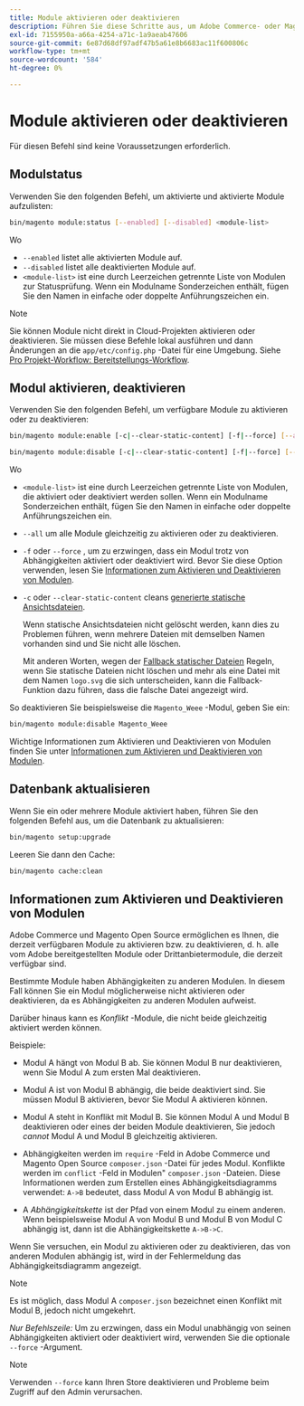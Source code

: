 ```yaml
---
title: Module aktivieren oder deaktivieren
description: Führen Sie diese Schritte aus, um Adobe Commerce- oder Magento Open Source-Module zu verwalten.
exl-id: 7155950a-a66a-4254-a71c-1a9aeab47606
source-git-commit: 6e87d68df97adf47b5a61e8b6683ac11f600806c
workflow-type: tm+mt
source-wordcount: '584'
ht-degree: 0%

---
```


# Module aktivieren oder deaktivieren

Für diesen Befehl sind keine Voraussetzungen erforderlich.

## Modulstatus

Verwenden Sie den folgenden Befehl, um aktivierte und aktivierte Module aufzulisten:

```bash
bin/magento module:status [--enabled] [--disabled] <module-list>
```

Wo

* `--enabled` listet alle aktivierten Module auf.
* `--disabled` listet alle deaktivierten Module auf.
* `<module-list>` ist eine durch Leerzeichen getrennte Liste von Modulen zur Statusprüfung. Wenn ein Modulname Sonderzeichen enthält, fügen Sie den Namen in einfache oder doppelte Anführungszeichen ein.

>[!NOTE]
>
>Sie können Module nicht direkt in Cloud-Projekten aktivieren oder deaktivieren. Sie müssen diese Befehle lokal ausführen und dann Änderungen an die `app/etc/config.php` -Datei für eine Umgebung. Siehe [Pro Projekt-Workflow: Bereitstellungs-Workflow](https://experienceleague.adobe.com/docs/commerce-cloud-service/user-guide/architecture/pro-develop-deploy-workflow.html#deployment-workflow).

## Modul aktivieren, deaktivieren

Verwenden Sie den folgenden Befehl, um verfügbare Module zu aktivieren oder zu deaktivieren:

```bash
bin/magento module:enable [-c|--clear-static-content] [-f|--force] [--all] <module-list>
```

```bash
bin/magento module:disable [-c|--clear-static-content] [-f|--force] [--all] <module-list>
```

Wo

* `<module-list>` ist eine durch Leerzeichen getrennte Liste von Modulen, die aktiviert oder deaktiviert werden sollen. Wenn ein Modulname Sonderzeichen enthält, fügen Sie den Namen in einfache oder doppelte Anführungszeichen ein.
* `--all` um alle Module gleichzeitig zu aktivieren oder zu deaktivieren.
* `-f` oder `--force` , um zu erzwingen, dass ein Modul trotz von Abhängigkeiten aktiviert oder deaktiviert wird. Bevor Sie diese Option verwenden, lesen Sie [Informationen zum Aktivieren und Deaktivieren von Modulen](#about-enabling-and-disabling-modules).
* `-c` oder `--clear-static-content` cleans [generierte statische Ansichtsdateien](../../configuration/cli/static-view-file-deployment.md).

  Wenn statische Ansichtsdateien nicht gelöscht werden, kann dies zu Problemen führen, wenn mehrere Dateien mit demselben Namen vorhanden sind und Sie nicht alle löschen.

  Mit anderen Worten, wegen der [Fallback statischer Dateien](../../configuration/cli/static-view-file-deployment.md) Regeln, wenn Sie statische Dateien nicht löschen und mehr als eine Datei mit dem Namen `logo.svg` die sich unterscheiden, kann die Fallback-Funktion dazu führen, dass die falsche Datei angezeigt wird.

So deaktivieren Sie beispielsweise die `Magento_Weee` -Modul, geben Sie ein:

```bash
bin/magento module:disable Magento_Weee
```

Wichtige Informationen zum Aktivieren und Deaktivieren von Modulen finden Sie unter [Informationen zum Aktivieren und Deaktivieren von Modulen](#about-enabling-and-disabling-modules).

## Datenbank aktualisieren

Wenn Sie ein oder mehrere Module aktiviert haben, führen Sie den folgenden Befehl aus, um die Datenbank zu aktualisieren:

```bash
bin/magento setup:upgrade
```

Leeren Sie dann den Cache:

```bash
bin/magento cache:clean
```

## Informationen zum Aktivieren und Deaktivieren von Modulen

Adobe Commerce und Magento Open Source ermöglichen es Ihnen, die derzeit verfügbaren Module zu aktivieren bzw. zu deaktivieren, d. h. alle vom Adobe bereitgestellten Module oder Drittanbietermodule, die derzeit verfügbar sind.

Bestimmte Module haben Abhängigkeiten zu anderen Modulen. In diesem Fall können Sie ein Modul möglicherweise nicht aktivieren oder deaktivieren, da es Abhängigkeiten zu anderen Modulen aufweist.

Darüber hinaus kann es *Konflikt* -Module, die nicht beide gleichzeitig aktiviert werden können.

Beispiele:

* Modul A hängt von Modul B ab. Sie können Modul B nur deaktivieren, wenn Sie Modul A zum ersten Mal deaktivieren.

* Modul A ist von Modul B abhängig, die beide deaktiviert sind. Sie müssen Modul B aktivieren, bevor Sie Modul A aktivieren können.

* Modul A steht in Konflikt mit Modul B. Sie können Modul A und Modul B deaktivieren oder eines der beiden Module deaktivieren, Sie jedoch *cannot* Modul A und Modul B gleichzeitig aktivieren.

* Abhängigkeiten werden im `require` -Feld in Adobe Commerce und Magento Open Source `composer.json` -Datei für jedes Modul. Konflikte werden im `conflict` -Feld in Modulen&quot; `composer.json` -Dateien. Diese Informationen werden zum Erstellen eines Abhängigkeitsdiagramms verwendet: `A->B` bedeutet, dass Modul A von Modul B abhängig ist.

* A *Abhängigkeitskette* ist der Pfad von einem Modul zu einem anderen. Wenn beispielsweise Modul A von Modul B und Modul B von Modul C abhängig ist, dann ist die Abhängigkeitskette `A->B->C`.

Wenn Sie versuchen, ein Modul zu aktivieren oder zu deaktivieren, das von anderen Modulen abhängig ist, wird in der Fehlermeldung das Abhängigkeitsdiagramm angezeigt.

>[!NOTE]
>
>Es ist möglich, dass Modul A `composer.json` bezeichnet einen Konflikt mit Modul B, jedoch nicht umgekehrt.

*Nur Befehlszeile:* Um zu erzwingen, dass ein Modul unabhängig von seinen Abhängigkeiten aktiviert oder deaktiviert wird, verwenden Sie die optionale `--force` -Argument.

>[!NOTE]
>
>Verwenden `--force` kann Ihren Store deaktivieren und Probleme beim Zugriff auf den Admin verursachen.
